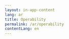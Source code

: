 ```yaml
---
layout: in-app-content
lang: ar
title: Operability
permalink: /ar/operability
contentLang: en
---
```

